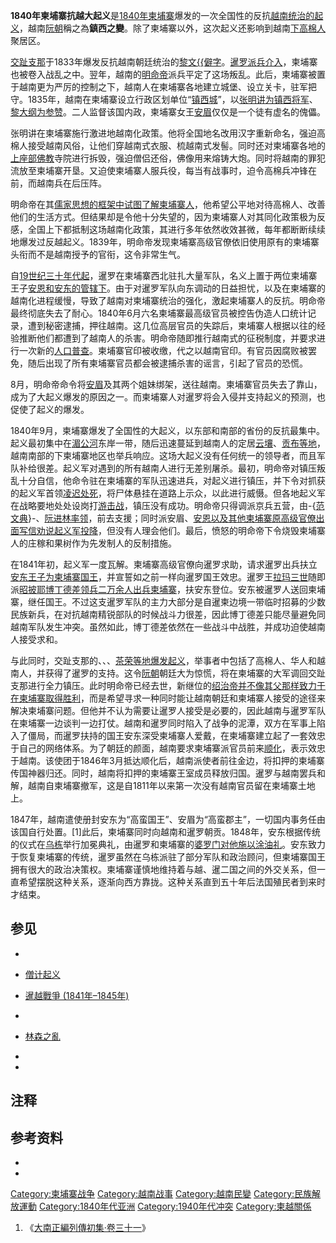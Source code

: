 **1840年柬埔寨抗越大起义**是[1840年](../Page/1840年.md "wikilink")[柬埔寨](../Page/柬埔寨.md "wikilink")爆发的一次全国性的反抗[越南统治的起义](https://zh.wikipedia.org/wiki/越南 "wikilink")，越南[阮朝](../Page/阮朝.md "wikilink")稱之為**鎮西之變**。除了柬埔寨以外，这次起义还影响到越南[下高棉人](../Page/下高棉人.md "wikilink")聚居区。

[交趾支那](../Page/交趾支那.md "wikilink")于1833年爆发反抗越南朝廷统治的[黎文{{僻字](https://zh.wikipedia.org/wiki/黎文𠐤之乱 "wikilink")。[暹罗派兵介入](https://zh.wikipedia.org/wiki/暹罗 "wikilink")，柬埔寨也被卷入战乱之中。翌年，越南的[明命帝](../Page/明命帝.md "wikilink")派兵平定了这场叛乱。此后，柬埔寨被置于越南更为严厉的控制之下，越南人在柬埔寨各地建立城堡、设立关卡，驻军把守。1835年，越南在柬埔寨设立行政区划单位“[镇西城](https://zh.wikipedia.org/wiki/镇西城 "wikilink")”，以[张明讲为镇西将军](https://zh.wikipedia.org/wiki/张明讲 "wikilink")、[黎大纲为参赞](https://zh.wikipedia.org/wiki/黎大纲 "wikilink")。二人监督该国内政，柬埔寨女王[安眉](../Page/安眉.md "wikilink")仅仅是一个徒有虚名的傀儡。

张明讲在柬埔寨施行激进地越南化政策。他将全国地名改用汉字重新命名，强迫高棉人接受越南风俗，让他们穿越南式衣服、梳越南式发髻。同时还对柬埔寨各地的[上座部佛教](../Page/上座部佛教.md "wikilink")寺院进行拆毁，强迫僧侣还俗，佛像用来熔铸大炮。同时将越南的罪犯流放至柬埔寨开垦。又迫使柬埔寨人服兵役，每当有战事时，迫令高棉兵冲锋在前，而越南兵在后压阵。

明命帝在其[儒家思想的框架中试图了解柬埔寨人](https://zh.wikipedia.org/wiki/儒家思想 "wikilink")，他希望公平地对待高棉人、改善他们的生活方式。但结果却是令他十分失望的，因为柬埔寨人对其同化政策极为反感，全国上下都抵制这场越南化政策，其进行多年依然收效甚微，每年都断断续续地爆发过反越起义。1839年，明命帝发现柬埔寨高级官僚依旧使用原有的柬埔寨头衔而不是越南授予的官衔，这令非常生气。

自[19世纪三十年代起](https://zh.wikipedia.org/wiki/1830年代 "wikilink")，暹罗在柬埔寨西北驻扎大量军队，名义上置于两位柬埔寨王子[安恩和](../Page/安恩_\(王子\).md "wikilink")[安东的管辖下](../Page/安东_\(19世纪柬埔寨王\).md "wikilink")。由于对暹罗军队向东调动的日益担忧，以及在柬埔寨的越南化进程缓慢，导致了越南对柬埔寨统治的强化，激起柬埔寨人的反抗。明命帝最终彻底失去了耐心。1840年6月六名柬埔寨最高级官员被控告伪造人口统计记录，遭到秘密逮捕，押往越南。这几位高层官员的失踪后，柬埔寨人根据以往的经验推断他们都遭到了越南人的杀害。明命帝随即推行越南式的征税制度，并要求进行一次新的[人口普查](../Page/人口普查.md "wikilink")。柬埔寨官印被收缴，代之以越南官印。有官员因腐败被罢免，随后出现了所有柬埔寨官员都会被逮捕杀害的谣言，引起了官员的恐慌。

8月，明命帝命令将[安眉](../Page/安眉.md "wikilink")及其两个姐妹绑架，送往越南。柬埔寨官员失去了靠山，成为了大起义爆发的原因之一。而柬埔寨人对暹罗将会入侵并支持起义的预测，也促使了起义的爆发。

1840年9月，柬埔寨爆发了全国性的大起义，以东部和南部的省份的反抗最集中。起义最初集中在[湄公河](../Page/湄公河.md "wikilink")东岸一带，随后迅速蔓延到越南人的定居[云壤](https://zh.wikipedia.org/wiki/云壤 "wikilink")、[贡布等地](https://zh.wikipedia.org/wiki/贡布 "wikilink")，越南南部的下柬埔寨地区也举兵响应。这场大起义没有任何统一的领导者，而且军队补给很差。起义军对遇到的所有越南人进行无差别屠杀。最初，明命帝对镇压叛乱十分自信，他命令驻在柬埔寨的军队迅速进兵，对起义进行镇压，并下令对抓获的起义军首领[凌迟处死](https://zh.wikipedia.org/wiki/凌迟 "wikilink")，将尸体悬挂在道路上示众，以此进行威慑。但各地起义军在战略要地处处设岗打[游击战](../Page/游击战.md "wikilink")，镇压没有成功。明命帝只得调派京兵五营，由-{[范文典](../Page/范文典.md "wikilink")}-、[阮进林率领](https://zh.wikipedia.org/wiki/阮进林 "wikilink")，前去支援；同时派安眉、[安恩以及其他柬埔寨原高级官僚出面写信劝说起义军投降](../Page/安恩_\(王子\).md "wikilink")，但没有人理会他们。最后，愤怒的明命帝下令烧毁柬埔寨人的庄稼和果树作为先发制人的反制措施。

在1841年初，起义军一度瓦解。柬埔寨高级官僚向暹罗求助，请求暹罗出兵扶立[安东王子为柬埔寨国王](../Page/安东_\(19世纪柬埔寨王\).md "wikilink")，并宣誓如之前一样向暹罗国王效忠。暹罗王[拉玛三世](../Page/拉玛三世.md "wikilink")随即派[昭披耶博丁德差领兵二万余人出兵柬埔寨](https://zh.wikipedia.org/wiki/博丁德差 "wikilink")，扶安东登位。安东被暹罗人送回柬埔寨，继任国王。不过这支暹罗军队的主力大部分是自暹柬边境一带临时招募的少数民族新兵，在对抗越南精锐部队的时候战斗力很差，因此博丁德差只能尽量避免同越南军队发生冲突。虽然如此，博丁德差依然在一些战斗中战胜，并成功迫使越南人接受求和。

与此同时，交趾支那的、、、[茶荣等地爆发起义](https://zh.wikipedia.org/wiki/林森之亂 "wikilink")，举事者中包括了高棉人、华人和越南人，并获得了暹罗的支持。这令[阮朝](../Page/阮朝.md "wikilink")朝廷大为惊慌，将在柬埔寨的大军调回交趾支那进行全力镇压。此时明命帝已经去世，新继位的[绍治帝并不像其父那样致力于在柬埔寨取得胜利](https://zh.wikipedia.org/wiki/绍治帝 "wikilink")，而是希望寻求一种同时能让越南朝廷和柬埔寨人接受的途径来解决柬埔寨问题。但他并不认为需要让暹罗人接受是必要的，因此越南与暹罗军队在柬埔寨一边谈判一边打仗。越南和暹罗同时陷入了战争的泥潭，双方在军事上陷入了僵局，而暹罗扶持的国王安东深受柬埔寨人爱戴，在柬埔寨建立起了一套效忠于自己的网络体系。为了朝廷的颜面，越南要求柬埔寨派官员前来[顺化](https://zh.wikipedia.org/wiki/顺化 "wikilink")，表示效忠于越南。该使团于1846年3月抵达顺化后，越南派使者前往金边，将扣押的柬埔寨传国神器归还。同时，越南将扣押的柬埔寨王室成员释放归国。暹罗与越南罢兵和解，越南自柬埔寨撤军，这是自1811年以来第一次没有越南官员留在柬埔寨土地上。

1847年，越南遣使册封安东为“高蛮国王”、安眉为“高蛮郡主”，一切国内事务任由该国自行处置。\[1\]此后，柬埔寨同时向越南和暹罗朝贡。1848年，安东根据传统的仪式在[乌栋](../Page/乌栋.md "wikilink")举行加冕典礼，由暹罗和柬埔寨的[婆罗门对他施以涂油礼](https://zh.wikipedia.org/wiki/婆罗门 "wikilink")。安东致力于恢复柬埔寨的传统，暹罗虽然在乌栋派驻了部分军队和政治顾问，但柬埔寨国王拥有很大的政治决策权。柬埔寨谨慎地维持着与越、暹二国之间的外交关系，但一直希望摆脱这种关系，逐渐向西方靠拢。这种关系直到五十年后法国殖民者到来时才结束。

## 参见

  -
  - [僧计起义](../Page/僧计起义.md "wikilink")

  - [暹越戰爭 (1841年–1845年)](../Page/暹越戰爭_\(1841年–1845年\).md "wikilink")

  -
  - [林森之亂](https://zh.wikipedia.org/wiki/林森之亂 "wikilink")

  -
  -
## 注释

## 参考资料

  -
  -
[Category:柬埔寨战争](https://zh.wikipedia.org/wiki/Category:柬埔寨战争 "wikilink") [Category:越南战事](https://zh.wikipedia.org/wiki/Category:越南战事 "wikilink") [Category:越南民變](https://zh.wikipedia.org/wiki/Category:越南民變 "wikilink") [Category:民族解放運動](https://zh.wikipedia.org/wiki/Category:民族解放運動 "wikilink") [Category:1840年代亚洲](https://zh.wikipedia.org/wiki/Category:1840年代亚洲 "wikilink") [Category:1940年代冲突](https://zh.wikipedia.org/wiki/Category:1940年代冲突 "wikilink") [Category:柬越關係](https://zh.wikipedia.org/wiki/Category:柬越關係 "wikilink")

1.  《[大南正編列傳初集·卷三十一](https://zh.wikipedia.org/wiki/:s:大南正編列傳初集/卷三十一 "wikilink")》